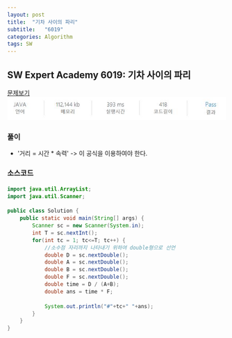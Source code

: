 ```yaml
---
layout: post
title:  "기차 사이의 파리"
subtitle:   "6019"
categories: Algorithm
tags: SW
---
```


## SW Expert Academy 6019:  기차 사이의 파리

[문제보기](https://swexpertacademy.com/main/code/problem/problemDetail.do?contestProbId=AWajaTmaZw4DFAWM)<br>
![Alt text](/assets/img/sw_expert/6019.JPG)

### 풀이
- '거리 = 시간 * 속력' -> 이 공식을 이용하여야 한다.

### 소스코드

~~~ java
import java.util.ArrayList;
import java.util.Scanner;
 
public class Solution {
    public static void main(String[] args) {
        Scanner sc = new Scanner(System.in);
        int T = sc.nextInt();
        for(int tc = 1; tc<=T; tc++) {
            //소수점 자리까지 나타내기 위하여 double형으로 선언
            double D = sc.nextDouble();
            double A = sc.nextDouble();
            double B = sc.nextDouble();
            double F = sc.nextDouble();
            double time = D / (A+B);
            double ans = time * F;
             
            System.out.println("#"+tc+" "+ans);
        }
    }
}
~~~
